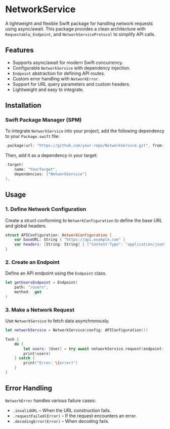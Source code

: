 # NetworkService  

A lightweight and flexible Swift package for handling network requests using async/await. This package provides a clean architecture with `Requestable`, `Endpoint`, and `NetworkServiceProtocol` to simplify API calls.  

## Features  

- Supports async/await for modern Swift concurrency.  
- Configurable `NetworkService` with dependency injection.  
- `Endpoint` abstraction for defining API routes.  
- Custom error handling with `NetworkError`.  
- Support for URL query parameters and custom headers.  
- Lightweight and easy to integrate.  

## Installation  

### Swift Package Manager (SPM)  

To integrate `NetworkService` into your project, add the following dependency to your `Package.swift` file:  

```swift
.package(url: "https://github.com/your-repo/NetworkService.git", from: "1.0.0"),
```

Then, add it as a dependency in your target:  

```swift
.target(
    name: "YourTarget",
    dependencies: ["NetworkService"]
),
```

## Usage  

### 1. Define Network Configuration  

Create a struct conforming to `NetworkConfiguration` to define the base URL and global headers.  

```swift
struct APIConfiguration: NetworkConfiguration {
    var baseURL: String { "https://api.example.com" }
    var headers: [String: String] { ["Content-Type": "application/json"] }
}
```

### 2. Create an Endpoint  

Define an API endpoint using the `Endpoint` class.  

```swift
let getUsersEndpoint = Endpoint(
    path: "/users",
    method: .get
)
```

### 3. Make a Network Request  

Use `NetworkService` to fetch data asynchronously.  

```swift
let networkService = NetworkService(config: APIConfiguration())

Task {
    do {
        let users: [User] = try await networkService.request(endpoint: getUsersEndpoint)
        print(users)
    } catch {
        print("Error: \(error)")
    }
}
```

## Error Handling  

`NetworkError` handles various failure cases:  

- `.invalidURL` – When the URL construction fails.  
- `.requestFailed(Error)` – If the request encounters an error.  
- `.decodingError(Error)` – When decoding fails.  
